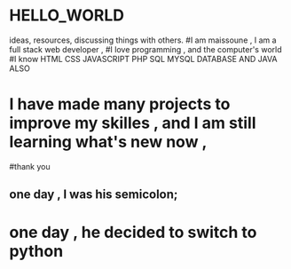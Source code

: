 # HELLO_WORLD
ideas, resources,  discussing things with others.
#I am maissoune , I am a full stack web developer , 
#I love programming , and the computer's world 
#I know HTML CSS JAVASCRIPT PHP SQL MYSQL DATABASE AND JAVA ALSO 
# I have made many projects to improve my skilles , and I am still learning what's new now ,
#thank you 
## one day , I was his semicolon;
#  one day , he decided to switch to python
